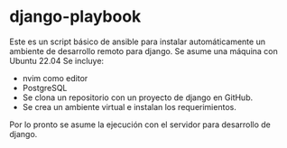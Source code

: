 # django-playbook

Este es un script básico de ansible para instalar automáticamente un ambiente de desarrollo remoto para django.
Se asume una máquina con Ubuntu 22.04
Se incluye:
- nvim como editor
- PostgreSQL
- Se clona un repositorio con un proyecto de django en GitHub.
- Se crea un ambiente virtual e instalan los requerimientos.

Por lo pronto se asume la ejecución con el servidor para desarrollo de django.



